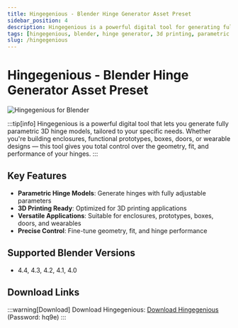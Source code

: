 ```yaml
---
title: Hingegenious - Blender Hinge Generator Asset Preset
sidebar_position: 4
description: Hingegenious is a powerful digital tool for generating fully parametric 3D hinge models in Blender, perfect for 3D printing applications.
tags: [hingegenious, blender, hinge generator, 3d printing, parametric modeling, blender asset]
slug: /hingegenious
---
```

<!--Above is frontmatter Part-generate depend on content meet Google Seo, you need to balance automation efficiency with Google’s core ranking factors—especially E-E-A-T (Experience, Expertise, Authoritativeness, Trustworthiness), -->

<!--First Part-This is Title -->
# Hingegenious - Blender Hinge Generator Asset Preset

<!--Second Part-This is First Banner -->
![Hingegenious for Blender](https://www.gfxcamp.com/wp-content/uploads/2025/08/Hingegenious.jpg)

:::tip[info]
Hingegenious is a powerful digital tool that lets you generate fully parametric 3D hinge models, tailored to your specific needs. Whether you're building enclosures, functional prototypes, boxes, doors, or wearable designs — this tool gives you total control over the geometry, fit, and performance of your hinges.
:::

## Key Features

- **Parametric Hinge Models**: Generate hinges with fully adjustable parameters
- **3D Printing Ready**: Optimized for 3D printing applications
- **Versatile Applications**: Suitable for enclosures, prototypes, boxes, doors, and wearables
- **Precise Control**: Fine-tune geometry, fit, and hinge performance

## Supported Blender Versions

- 4.4, 4.3, 4.2, 4.1, 4.0

## Download Links
:::warning[Download]
Download Hingegenious:
[Download Hingegenious](https://pan.baidu.com/s/1fmGoc18iHoNTvXv_zi24Bg?pwd=hq9e) (Password: hq9e)
:::
